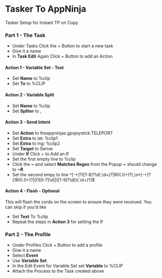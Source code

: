 # Tasker To AppNinja
Tasker Setup for Instant TP on Copy

### Part 1 - The Task
* Under Tasks Click the + Button to start a new task
* Give it a name
* In **Task Edit** Again Click + Button to add an Action

#### Action 1 - Variable Set - Test
* Set **Name** to %clip
* Set **To** to %CLIP

#### Action 2 - Variable Split
* Set **Name** to %clip
* Set **Spliter** to ,

#### Action 3 - Send Intent
* Set **Action** to theappninjas.gpsjoystick.TELEPORT
* Set **Extra** to lat: %clip1
* Set **Extra** to lng: %clip2
* Set **Target** to Serive
* Under **If** Click + to Add an If
 * Set the first empty line to %clip
 * Click the **~** and select **Matches Regex** from the Popup **~** should change to **~R**
 * Set the second empy to line ^[-+]?([1-8]?\d(.\d+)?|90(.0+)?),\s*[-+]?(180(.0+)?|((1[0-7]\d)|([1-9]?\d))(.\d+)?)$
 
#### Action 4 - Flash - Optional
This will flash the cords on the screen to ensure they were received. You can skip if you'd  like
* Set **Text** To %clip
* Repeat the steps in **Action 3** for setting the If

### Part 2 - The Profile
* Under Profiles Click + Button to add a profile
* Give it a name
* Select **Event**
* Use **Variable Set**
 * In the Edit Event for Variable Set set **Variable** to %CLIP
* Attach the Process to the Task created above 






